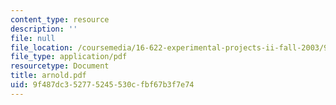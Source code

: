 ```yaml
---
content_type: resource
description: ''
file: null
file_location: /coursemedia/16-622-experimental-projects-ii-fall-2003/9f487dc352775245530cfbf67b3f7e74_arnold.pdf
file_type: application/pdf
resourcetype: Document
title: arnold.pdf
uid: 9f487dc3-5277-5245-530c-fbf67b3f7e74
---
```

